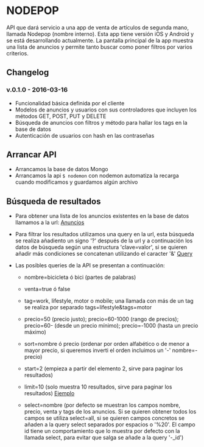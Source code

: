 # NODEPOP

API que dará servicio a una app de venta de artículos de segunda mano, llamada Nodepop (nombre interno). Esta app tiene versión iOS y Android y se está desarrollando actualmente. La pantalla principal de la app muestra una lista de anuncios y permite tanto buscar como poner filtros por varios criterios.

## Changelog

### v.0.1.0 - 2016-03-16

* Funcionalidad básica definida por el cliente
* Modelos de anuncios y usuarios con sus controladores que incluyen los métodos GET, POST, PUT y DELETE
* Búsqueda de anuncios con filtros y método para hallar los tags en la base de datos
* Autenticación de usuarios con hash en las contraseñas

## Arrancar API

* Arrancamos la base de datos Mongo
* Arrancamos la api `$ nodemon` con nodemon automatiza la recarga cuando modificamos y guardamos algún archivo

## Búsqueda de resultados

* Para obtener una lista de los anuncios existentes en la base de datos llamamos a la url:
[Anuncios](http://localhost:3000/apiv1/anuncios)

* Para filtrar los resultados utilizamos una query en la url, esta búsqueda se realiza añadiento un signo '?' después de la url y a continuación los datos de búsqueda según una estructura 'clave=valor', si se quieren añadir más condiciones se concatenan utilizando el caracter '&'
[Query](http://localhost:3000/apiv1/anuncios?tags=lifestyle&tags=mobile)

* Las posibles queries de la API se presentan a continuación:

	* nombre=bicicleta ó bici (partes de palabras)
	* venta=true ó false
	* tag=work, lifestyle, motor o mobile; una llamada con más de un tag se realiza por separado tags=lifestyle&tags=motor
	* precio=50 (precio justo); precio=60-1000 (rango de precios); precio=60- (desde un precio mínimo); precio=-1000 (hasta un precio máximo)
	* sort=nombre ó precio (ordenar por orden alfabético o de menor a mayor precio, si queremos inverti el orden incluimos un '-' nombre=-precio)
	* start=2 (empieza a partir del elemento 2, sirve para paginar los resultados)
	* limit=10 (solo muestra 10 resultados, sirve para paginar los resultados)
[Ejemplo](http://localhost:3000/apiv1/anuncios?tag=mobile&venta=true&nombre=ip&precio=50-&start=0&limit=2&sort=precio)

	* select=nombre (por defecto se muestran los campos nombre, precio, venta y tags de los anuncios. Si se quieren obtener todos los campos se utiliza select=all, si se quieren campos concretos se añaden a la query select separados por espacios o '%20'. El campo id tiene un comportamiento que lo muestra por defecto con la llamada select, para evitar que salga se añade a la query '-_id')

